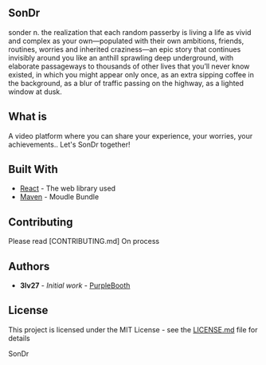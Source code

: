 ## SonDr
sonder
n. the realization that each random passerby is living a life as vivid and complex as your own—populated with their own ambitions, friends, routines, worries and inherited craziness—an epic story that continues invisibly around you like an anthill sprawling deep underground, with elaborate passageways to thousands of other lives that you’ll never know existed, in which you might appear only once, as an extra sipping coffee in the background, as a blur of traffic passing on the highway, as a lighted window at dusk.


## What is

A video platform where you can share your experience, your worries, your achievements.. Let's SonDr together!


## Built With

* [React](https://reactjs.org/) - The web library used
* [Maven](https://webpack.js.org/) - Moudle Bundle


## Contributing

Please read [CONTRIBUTING.md]
On process



## Authors

* **3lv27** - *Initial work* - [PurpleBooth](https://github.com/3lv27)



## License

This project is licensed under the MIT License - see the [LICENSE.md](LICENSE.md) file for details


 SonDr 


